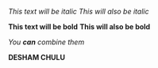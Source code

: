 *This text will be italic*
_This will also be italic_

**This text will be bold**
__This will also be bold__

_You **can** combine them_

**DESHAM CHULU**
